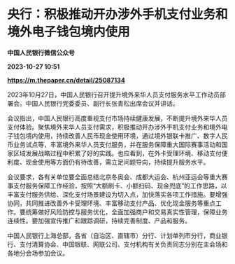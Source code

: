 # 央行：积极推动开办涉外手机支付业务和境外电子钱包境内使用
**中国人民银行微信公众号**

**2023-10-27 10:51**

**https://m.thepaper.cn/detail/25087134**

2023年10月27日，中国人民银行召开提升境外来华人员支付服务水平工作动员部署会。中国人民银行党委委员、副行长张青松出席会议并讲话。

会议指出，中国人民银行高度重视支付市场持续健康发展，不断提升境外来华人员支付体验。聚焦境外来华人员支付需求，积极推动开办涉外手机支付业务和境外电子钱包境内使用，持续改善人民币现金使用环境，通过境外银联卡推广、数字人民币业务试点等，丰富境外来华人员支付服务，并在服务保障重大国际赛事活动和国家区域发展战略过程中积累了好的实践。也应看到，在外卡受理环境、移动支付便利度、现金使用等方面仍有待改善，需立足问题导向，持续提升服务水平。

会议要求，各有关单位要全面总结北京冬奥会、成都大运会、杭州亚运会等重大赛事支付服务保障工作经验，按照“大额刷卡、小额扫码、现金兜底”的工作思路，以丰富支付服务供给、深化支付场景建设为切入点，加快落实各项工作措施。要增强协同，共同推进改善外卡受理环境、丰富移动支付产品、优化现金服务等重点工作。要统筹做好风险防控与服务优化，全面加强商户和交易真实性管理，保障业务连续性。要加强宣传推广和跟踪调研，持续完善制度、产品和服务。

中国人民银行上海总部，各省（自治区、直辖市）分行、计划单列市分行，商业银行、支付清算协会、中国银联、网联公司、支付机构有关负责同志分别在主会场和各地分会场参加会议。